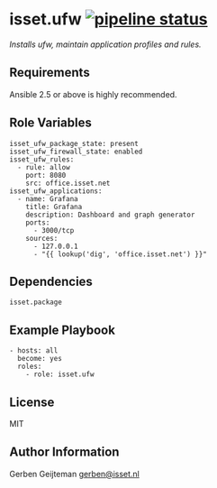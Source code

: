 isset.ufw [![pipeline status](https://gitlab.isset.nl/operations/isset.ufw/badges/master/pipeline.svg)](https://gitlab.isset.nl/operations/isset.ufw/commits/master)
=========

_Installs ufw, maintain application profiles and rules._

Requirements
------------

Ansible 2.5 or above is highly recommended.

Role Variables
--------------

    isset_ufw_package_state: present
    isset_ufw_firewall_state: enabled
    isset_ufw_rules:
      - rule: allow
        port: 8080
        src: office.isset.net
    isset_ufw_applications:
      - name: Grafana
        title: Grafana
        description: Dashboard and graph generator
        ports:
          - 3000/tcp
        sources:
          - 127.0.0.1
          - "{{ lookup('dig', 'office.isset.net') }}"
          
Dependencies
------------

    isset.package

Example Playbook
----------------

    - hosts: all
      become: yes
      roles:
        - role: isset.ufw

License
-------

MIT

Author Information
------------------

Gerben Geijteman <gerben@isset.nl>
